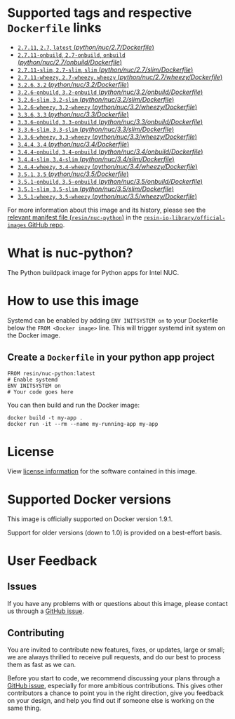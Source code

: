# Supported tags and respective `Dockerfile` links

-	[`2.7.11`, `2.7`, `latest` (*python/nuc/2.7/Dockerfile*)](https://github.com/resin-io-library/base-images/blob/22e06093d343189f1d7c0b1c6904528638a99640/python/nuc/2.7/Dockerfile)
-	[`2.7.11-onbuild`, `2.7-onbuild`, `onbuild` (*python/nuc/2.7/onbuild/Dockerfile*)](https://github.com/resin-io-library/base-images/blob/c6ec6680c3d256c02e773bf29e7d907e132c542a/python/nuc/2.7/onbuild/Dockerfile)
-	[`2.7.11-slim`, `2.7-slim`, `slim` (*python/nuc/2.7/slim/Dockerfile*)](https://github.com/resin-io-library/base-images/blob/22e06093d343189f1d7c0b1c6904528638a99640/python/nuc/2.7/slim/Dockerfile)
-	[`2.7.11-wheezy`, `2.7-wheezy`, `wheezy` (*python/nuc/2.7/wheezy/Dockerfile*)](https://github.com/resin-io-library/base-images/blob/22e06093d343189f1d7c0b1c6904528638a99640/python/nuc/2.7/wheezy/Dockerfile)
-	[`3.2.6`, `3.2` (*python/nuc/3.2/Dockerfile*)](https://github.com/resin-io-library/base-images/blob/c6ec6680c3d256c02e773bf29e7d907e132c542a/python/nuc/3.2/Dockerfile)
-	[`3.2.6-onbuild`, `3.2-onbuild` (*python/nuc/3.2/onbuild/Dockerfile*)](https://github.com/resin-io-library/base-images/blob/a61f20f2fd715789d89f0c262b74cb63934b84c9/python/nuc/3.2/onbuild/Dockerfile)
-	[`3.2.6-slim`, `3.2-slim` (*python/nuc/3.2/slim/Dockerfile*)](https://github.com/resin-io-library/base-images/blob/c6ec6680c3d256c02e773bf29e7d907e132c542a/python/nuc/3.2/slim/Dockerfile)
-	[`3.2.6-wheezy`, `3.2-wheezy` (*python/nuc/3.2/wheezy/Dockerfile*)](https://github.com/resin-io-library/base-images/blob/c6ec6680c3d256c02e773bf29e7d907e132c542a/python/nuc/3.2/wheezy/Dockerfile)
-	[`3.3.6`, `3.3` (*python/nuc/3.3/Dockerfile*)](https://github.com/resin-io-library/base-images/blob/c6ec6680c3d256c02e773bf29e7d907e132c542a/python/nuc/3.3/Dockerfile)
-	[`3.3.6-onbuild`, `3.3-onbuild` (*python/nuc/3.3/onbuild/Dockerfile*)](https://github.com/resin-io-library/base-images/blob/a61f20f2fd715789d89f0c262b74cb63934b84c9/python/nuc/3.3/onbuild/Dockerfile)
-	[`3.3.6-slim`, `3.3-slim` (*python/nuc/3.3/slim/Dockerfile*)](https://github.com/resin-io-library/base-images/blob/c6ec6680c3d256c02e773bf29e7d907e132c542a/python/nuc/3.3/slim/Dockerfile)
-	[`3.3.6-wheezy`, `3.3-wheezy` (*python/nuc/3.3/wheezy/Dockerfile*)](https://github.com/resin-io-library/base-images/blob/c6ec6680c3d256c02e773bf29e7d907e132c542a/python/nuc/3.3/wheezy/Dockerfile)
-	[`3.4.4`, `3.4` (*python/nuc/3.4/Dockerfile*)](https://github.com/resin-io-library/base-images/blob/c6ec6680c3d256c02e773bf29e7d907e132c542a/python/nuc/3.4/Dockerfile)
-	[`3.4.4-onbuild`, `3.4-onbuild` (*python/nuc/3.4/onbuild/Dockerfile*)](https://github.com/resin-io-library/base-images/blob/c6ec6680c3d256c02e773bf29e7d907e132c542a/python/nuc/3.4/onbuild/Dockerfile)
-	[`3.4.4-slim`, `3.4-slim` (*python/nuc/3.4/slim/Dockerfile*)](https://github.com/resin-io-library/base-images/blob/c6ec6680c3d256c02e773bf29e7d907e132c542a/python/nuc/3.4/slim/Dockerfile)
-	[`3.4.4-wheezy`, `3.4-wheezy` (*python/nuc/3.4/wheezy/Dockerfile*)](https://github.com/resin-io-library/base-images/blob/c6ec6680c3d256c02e773bf29e7d907e132c542a/python/nuc/3.4/wheezy/Dockerfile)
-	[`3.5.1`, `3.5` (*python/nuc/3.5/Dockerfile*)](https://github.com/resin-io-library/base-images/blob/c6ec6680c3d256c02e773bf29e7d907e132c542a/python/nuc/3.5/Dockerfile)
-	[`3.5.1-onbuild`, `3.5-onbuild` (*python/nuc/3.5/onbuild/Dockerfile*)](https://github.com/resin-io-library/base-images/blob/c6ec6680c3d256c02e773bf29e7d907e132c542a/python/nuc/3.5/onbuild/Dockerfile)
-	[`3.5.1-slim`, `3.5-slim` (*python/nuc/3.5/slim/Dockerfile*)](https://github.com/resin-io-library/base-images/blob/c6ec6680c3d256c02e773bf29e7d907e132c542a/python/nuc/3.5/slim/Dockerfile)
-	[`3.5.1-wheezy`, `3.5-wheezy` (*python/nuc/3.5/wheezy/Dockerfile*)](https://github.com/resin-io-library/base-images/blob/c6ec6680c3d256c02e773bf29e7d907e132c542a/python/nuc/3.5/wheezy/Dockerfile)

For more information about this image and its history, please see the [relevant manifest file (`resin/nuc-python`)](https://github.com/resin-io-library/official-images/blob/master/library/nuc-python) in the [`resin-io-library/official-images` GitHub repo](https://github.com/resin-io-library/official-images).

# What is nuc-python?

The Python buildpack image for Python apps for Intel NUC.

# How to use this image

Systemd can be enabled by adding `ENV INITSYSTEM on` to your Dockerfile below the `FROM <Docker image>` line. This will trigger systemd init system on the Docker image.

## Create a `Dockerfile` in your python app project

	FROM resin/nuc-python:latest
	# Enable systemd
	ENV INITSYSTEM on
	# Your code goes here

You can then build and run the Docker image:

	docker build -t my-app .
	docker run -it --rm --name my-running-app my-app

# License

View [license information](https://docs.python.org/2/license.html) for the software contained in this image.

# Supported Docker versions

This image is officially supported on Docker version 1.9.1.

Support for older versions (down to 1.0) is provided on a best-effort basis.

# User Feedback

## Issues

If you have any problems with or questions about this image, please contact us through a [GitHub issue](https://github.com/resin-io-library/base-images/issues).

## Contributing

You are invited to contribute new features, fixes, or updates, large or small; we are always thrilled to receive pull requests, and do our best to process them as fast as we can.

Before you start to code, we recommend discussing your plans through a [GitHub issue](https://github.com/resin-io-library/base-images/issues), especially for more ambitious contributions. This gives other contributors a chance to point you in the right direction, give you feedback on your design, and help you find out if someone else is working on the same thing.
